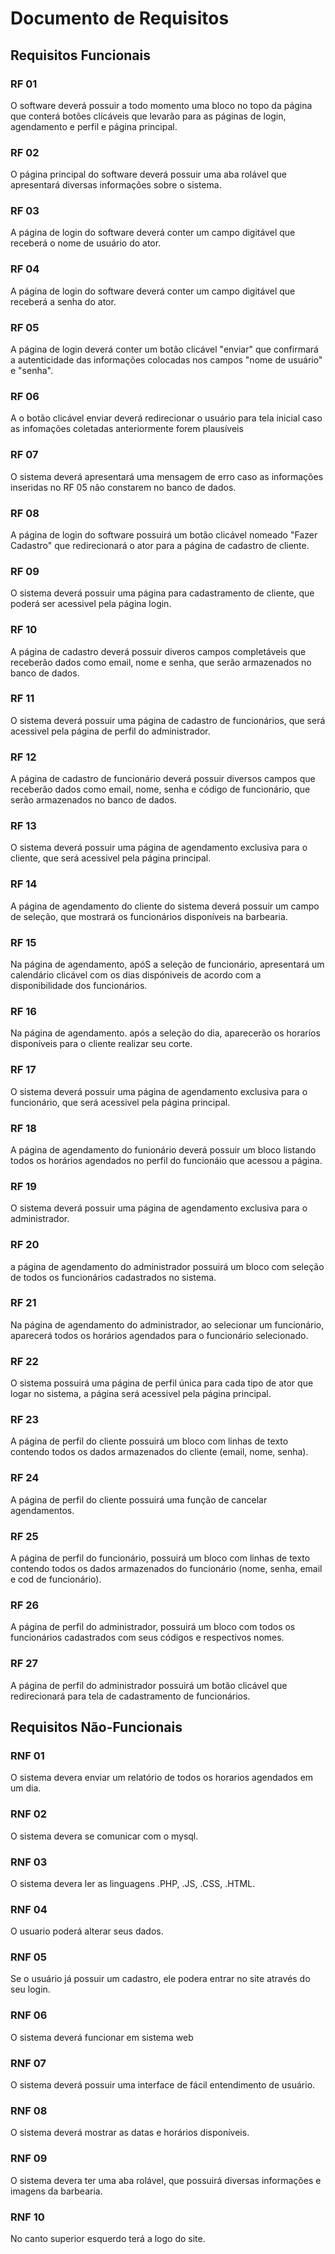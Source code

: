 # Documento de Requisitos

## Requisitos Funcionais

### RF 01

O software deverá possuir a todo momento uma bloco no topo da página que conterá botões clícáveis que levarão para as páginas de login, agendamento e perfil e página principal.

### RF 02

O página principal do software deverá possuir uma aba rolável que apresentará diversas informações sobre o sistema.

### RF 03

A página de login do software deverá conter um campo digitável que receberá o nome de usuário do ator.

### RF 04

A página de login do software deverá conter um campo digitável que receberá a senha do ator.

### RF 05

A página de login deverá conter um botão clicável "enviar" que confirmará a autenticidade das informações colocadas nos campos "nome de usuário" e "senha".

### RF 06

A o botão clicável enviar deverá redirecionar o usuário para tela inicial caso as infomações coletadas anteriormente forem plausíveis

### RF 07

O sistema deverá apresentará uma mensagem de erro caso as informações inseridas no RF 05 não constarem no banco de dados.

### RF 08

A página de login do software possuirá um botão clicável nomeado "Fazer Cadastro" que redirecionará o ator para a página de cadastro de cliente.

### RF 09

O sistema deverá possuir uma página para cadastramento de cliente, que poderá ser acessivel pela página login.

### RF 10

A página de cadastro deverá possuir diveros campos completáveis que receberão dados como email, nome e senha, que serão armazenados no banco de dados.

### RF 11

O sistema deverá possuir uma página de cadastro de funcionários, que será acessivel pela página de perfil do administrador.

### RF 12

A página de cadastro de funcionário deverá possuir diversos campos que receberão dados como email, nome, senha e código de funcionário, que serão armazenados no banco de dados.

### RF 13

O sistema deverá possuir uma página de agendamento exclusiva para o cliente, que será acessivel pela página principal.

### RF 14

A página de agendamento do cliente do sistema deverá possuir um campo de seleção, que mostrará os funcionários disponíveis na barbearia.

### RF 15

Na página de agendamento, apóS a seleção de funcionário, apresentará um calendário clicável com os dias dispóniveis de acordo com a disponibilidade dos funcionários.

### RF 16

 Na página de agendamento. após a seleção do dia, aparecerão os horaríos disponíveis para o cliente realizar seu corte.

### RF 17

O sistema deverá possuir uma página de agendamento exclusiva para o funcionário, que será acessivel pela página principal.

### RF 18

A página de agendamento do funionário deverá possuir um bloco listando todos os horários agendados no perfil do funcionáio que acessou a página.

### RF 19

O sistema deverá possuir uma página de agendamento exclusiva para o administrador.

### RF 20

a página de agendamento do administrador possuirá um bloco com seleção de todos os funcionários cadastrados no sistema.

### RF 21

Na página de agendamento do administrador, ao selecionar um funcionário, aparecerá todos os horários agendados para o funcionário selecionado.

### RF 22

O sistema possuirá uma página de perfil única para cada tipo de ator que logar no sistema, a página será acessivel pela página principal.

### RF 23

A página de perfil do cliente possuirá um bloco com linhas de texto contendo todos os dados armazenados do cliente (email, nome, senha).

### RF 24

A página de perfil do cliente possuirá uma função de cancelar agendamentos.

### RF 25

A página de perfil do funcionário, possuirá um bloco com linhas de texto contendo todos os dados armazenados do funcionário (nome, senha, email e cod de funcionário).

### RF 26

A página de perfil do administrador, possuirá um bloco com todos os funcionários cadastrados com seus códigos e respectivos nomes.

### RF 27

A página de perfil do administrador possuirá um botão clicável que redirecionará para tela de cadastramento de funcionários.

## Requisitos Não-Funcionais

### RNF 01

O sistema devera enviar um relatório de todos os horarios agendados em um dia.

### RNF 02

O sistema devera se comunicar com o mysql.

### RNF 03

O sistema devera ler as linguagens .PHP, .JS, .CSS, .HTML.

### RNF 04

O usuario poderá alterar seus dados.

### RNF 05

Se o usuário já possuir um cadastro, ele podera entrar no site através do seu login.

### RNF 06

O sistema deverá funcionar em sistema web

### RNF 07

O sistema deverá possuir uma interface de fácil entendimento de usuário.

### RNF 08

O sistema deverá mostrar as datas e horários disponíveis.

### RNF 09

O sistema devera ter uma aba rolável, que possuirá diversas informações e imagens da barbearia.

### RNF 10

No canto superior esquerdo terá a logo do site.
